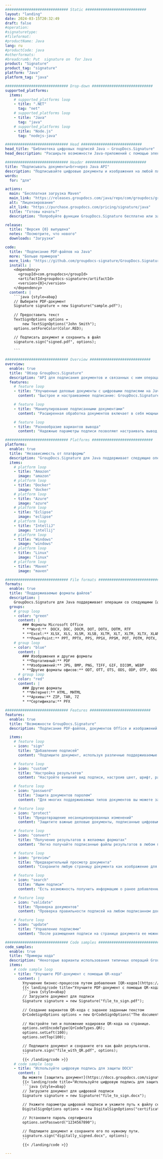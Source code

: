 ```yaml
---
############################# Static ############################
layout: "landing"
date: 2024-03-15T20:32:49
draft: false
#operation: 
#signaturetype: 
#fileformat: 
#productName: Java
lang: ru
#productCode: java
#otherformats: 
#breadcrumb: Put  signature on  for Java
product: "Signature"
product_tag: "signature"
platform: "Java"
platform_tag: "java"

############################# Drop-down ############################
supported_platforms:
  items:
    # supported_platforms loop
    - title: ".NET"
      tag: "net"
    # supported_platforms loop
    - title: "Java"
      tag: "java"
    # supported_platforms loop
    - title: "Node.js"
      tag: "nodejs-java"

############################# Head ############################
head_title: "Библиотека цифровых подписей Java — GroupDocs.Signature"
head_description: "Расширьте возможности Java-приложений с помощью электронных подписей с помощью GroupDocs.Signature. Подписывайте деловые документы быстро и легко."

############################# Header ############################
title: "Подписывать документы<br>через Java API"
description: "Подписывайте цифровые документы и изображения на любой платформе, используя наши гибкие API и решения на базе приложений для программистов и конечных пользователей."
words:
  for: "для"

actions:
  main: "Бесплатная загрузка Maven"
  main_link: "https://releases.groupdocs.com/java/repo/com/groupdocs/groupdocs-signature/"
  alt: "Лицензирование"
  alt_link: "https://purchase.groupdocs.com/pricing/signature/java"
  title: "Готовы начать?"
  description: "Попробуйте функции GroupDocs.Signature бесплатно или запросите лицензию."

release:
  title: "Версия {0} выпущена"
  notes: "Посмотрите, что нового"
  downloads: "Загрузки"

code:
  title: "Подписание PDF-файлов на Java"
  more: "Больше примеров"
  more_link: "https://github.com/groupdocs-signature/GroupDocs.Signature-for-Java"
  install: |
    <dependency>
      <groupId>com.groupdocs</groupId>
      <artifactId>groupdocs-signature</artifactId>
      <version>{0}</version>
    </dependency>
  content: |
    ```java {style=abap}  
    // Выберите PDF-документ
    Signature signature = new Signature("sample.pdf");
    
    // Предоставить текст
    TextSignOptions options = 
        new TextSignOptions("John Smith");
    options.setForeColor(Color.RED);

    // Подписать документ и сохранить в файл
    signature.sign("signed.pdf", options);
    
    ```

############################# Overview ############################
overview:
  enable: true
  title: "Обзор GroupDocs.Signature"
  description: "API для подписания документов и связанных с ним операций в приложениях Java"
  features:
    # feature loop
    - title: "Улучшенные деловые документы с цифровыми подписями на Java."
      content: "Быстрое и настраиваемое подписание: GroupDocs.Signature для Java предлагает широкий спектр вариантов цифровой подписи для PDF-файлов, изображений и документов Office. Вы можете использовать текст, штрих-коды, QR-коды, цифровые сертификаты, изображения или скрытые метаданные. Обработка документов происходит быстро и эффективно."

    # feature loop
    - title: "Манипулирование подписанными документами"
      content: "Расширенная обработка документов включает в себя мощные операции с подписанными документами с использованием GroupDocs.Signature для Java. Вы можете искать и проверять подписи, добавленные в деловые документы, используя различные полезные критерии. Кроме того, вы можете получить доступ к подробной информации о документе или получить изображения для предварительного просмотра его страниц."

    # feature loop
    - title: "Разнообразие вариантов вывода"
      content: "Надежные параметры подписи позволяют настраивать вывод документов, подписанных с помощью GroupDocs.Signature для Java. Вы можете точно расположить любую подпись на любой странице документа и настроить ее внешний вид различными способами. Java API поддерживает сохранение подписанных деловых документов во многих поддерживаемых форматах и ​​предоставляет возможности для их защиты с помощью паролей."

############################# Platforms ############################
platforms:
  enable: true
  title: "Независимость от платформы"
  description: "GroupDocs.Signature для Java поддерживает следующие операционные системы, платформы и менеджеры пакетов."
  items:
    # platform loop
    - title: "Amazon"
      image: "amazon"
    # platform loop
    - title: "Docker"
      image: "docker"
    # platform loop
    - title: "Azure"
      image: "azure"
    # platform loop
    - title: "Eclipse"
      image: "eclipse"
    # platform loop
    - title: "IntelliJ"
      image: "intellij"
    # platform loop
    - title: "Windows"
      image: "windows"
    # platform loop
    - title: "Linux"
      image: "linux"
    # platform loop
    - title: "Maven"
      image: "maven"

############################# File formats ############################
formats:
  enable: true
  title: "Поддерживаемые форматы файлов"
  description: |
    GroupDocs.Signature для Java поддерживает операции со следующими [форматами файлов](https://docs.groupdocs.com/signature/java/supported-document-formats/).
  groups:
    # group loop
    - color: "green"
      content: |
        ### Форматы Microsoft Office
        * **Word:**  DOCX, DOC, DOCM, DOT, DOTX, DOTM, RTF
        * **Excel:** XLSX, XLS, XLSM, XLSB, XLTM, XLT, XLTM, XLTX, XLAM, SXC, SpreadsheetML
        * **PowerPoint:** PPT, PPTX, PPS, PPSX, PPSM, POT, POTM, POTX, PPTM
    # group loop
    - color: "blue"
      content: |
        ### Изображения и другие форматы
        * **Портативный:** PDF
        * **Изображений:** JPG, BMP, PNG, TIFF, GIF, DICOM, WEBP
        * **Другие форматы офисов:** ODT, OTT, OTS, ODS, ODP, OTP, ODG
      # group loop
    - color: "red"
      content: |
        ### Другие форматы
        * **Интернет:** HTML, MHTML
        * **Архивы:** ZIP, TAR, 7Z
        * **Сертификаты:** PFX

############################# Features ############################
features:
  enable: true
  title: "Возможности GroupDocs.Signature"
  description: "Подписание PDF-файлов, документов Office и изображений с помощью цифровых подписей"

  items:
    # feature loop
    - icon: "sign"
      title: "Добавление подписей"
      content: "Подпишите документ, используя различные поддерживаемые типы подписей, разместив цифровую подпись точно в любом месте на любой странице."

    # feature loop
    - icon: "custom"
      title: "Настройка результатов"
      content: "Настройте внешний вид подписи, настроив цвет, шрифт, рамку, поворот и другие функции для достижения желаемого результата."

    # feature loop
    - icon: "password"
      title: "Защита документов паролем"
      content: "Для многих поддерживаемых типов документов вы можете защитить подписанный документ паролем."

    # feature loop
    - icon: "protect"
      title: "Предотвращение несанкционированных изменений"
      content: "Защитите важные деловые документы, подписанные цифровым сертификатом, от несанкционированных изменений."

    # feature loop
    - icon: "convert"
      title: "Получение результатов в желаемых форматах"
      content: "Легко получайте подписанные файлы результатов в любом поддерживаемом формате. Вы также можете легко конвертировать документы MS Word в PDF."

    # feature loop
    - icon: "preview"
      title: "Предварительный просмотр документа"
      content: "Сохраните любую страницу документа как изображение для дальнейшей обработки."

    # feature loop
    - icon: "search"
      title: "Ищем подписи"
      content: "Есть возможность получить информацию о ранее добавленных подписях в конкретных документах."

    # feature loop
    - icon: "validate"
      title: "Проверка документов"
      content: "Проверка правильности подписей на любом подписанном документе."

    # feature loop
    - icon: "update"
      title: "Управление подписями"
      content: "После размещения подписи на странице документа ее можно удалить, переместить или обновить по мере необходимости."

############################# Code samples ############################
code_samples:
  enable: true
  title: "Примеры кода"
  description: "Некоторые варианты использования типичных операций GroupDocs.Signature для Java"
  items:
    # code sample loop
    - title: "Улучшите PDF-документ с помощью QR-кода"
      content: |
        Улучшение бизнес-процессов путем добавления [QR-кодов](https://docs.groupdocs.com/signature/java/esign-document-with-qr-code-signature/) на определенные страницы PDF-документов может оказаться полезным. Ниже приведен пример добавления QR-кода с помощью GroupDocs.Signature для Java.
        {{< landing/code title="Улучшите PDF-документ с помощью QR-кода">}}
        ```java {style=abap}
        // Загрузите документ для подписи
        Signature signature = new Signature("file_to_sign.pdf");
        
        // Создание вариантов QR-кода с заранее заданным текстом
        QrCodeSignOptions options = new QrCodeSignOptions("The document is approved by John Smith");
        
        // Настройте тип и положение кодировки QR-кода на странице.
        options.setEncodeType(QrCodeTypes.QR);
        options.setLeft(100);
        options.setTop(100);

        // Подпишите документ и сохраните его как файл результатов.
        signature.sign("file_with_QR.pdf", options);
        ```
        {{< /landing/code >}}
    # code sample loop
    - title: "Используйте цифровую подпись для защиты DOCX"
      content: |
        Вы можете [защитить документ](https://docs.groupdocs.com/signature/java/esign-document-with-digital-signature/), используя личные или корпоративные подписи, хранящиеся в виде цифровых сертификатов. Документы, защищенные сертификатом, не могут быть изменены без признания подписи недействительной.
        {{< landing/code title="Используйте цифровую подпись для защиты DOCX">}}
        ```java {style=abap}   
        // Загрузите документ для цифровой подписи
        Signature signature = new Signature("file_to_sign.docx");
        
        // Укажите параметры цифровой подписи и укажите путь к файлу сертификата.
        DigitalSignOptions options = new DigitalSignOptions("certificate.pfx");

        // Установите пароль сертификата
        options.setPassword("1234567890");

        // Подпишите документ и сохраните его по нужному пути.
        signature.sign("digitally_signed.docx", options);
        ```
        {{< /landing/code >}}

---
```


